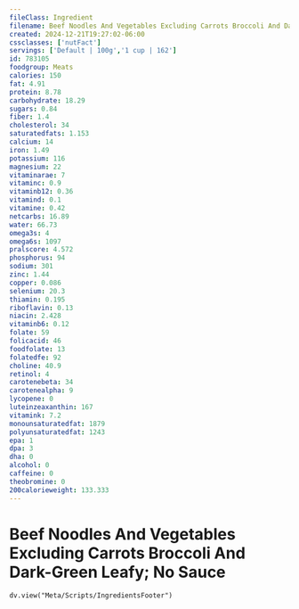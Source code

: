 ```yaml
---
fileClass: Ingredient
filename: Beef Noodles And Vegetables Excluding Carrots Broccoli And Dark-Green Leafy; No Sauce
created: 2024-12-21T19:27:02-06:00
cssclasses: ['nutFact']
servings: ['Default | 100g','1 cup | 162']
id: 783105
foodgroup: Meats
calories: 150
fat: 4.91
protein: 8.78
carbohydrate: 18.29
sugars: 0.84
fiber: 1.4
cholesterol: 34
saturatedfats: 1.153
calcium: 14
iron: 1.49
potassium: 116
magnesium: 22
vitaminarae: 7
vitaminc: 0.9
vitaminb12: 0.36
vitamind: 0.1
vitamine: 0.42
netcarbs: 16.89
water: 66.73
omega3s: 4
omega6s: 1097
pralscore: 4.572
phosphorus: 94
sodium: 301
zinc: 1.44
copper: 0.086
selenium: 20.3
thiamin: 0.195
riboflavin: 0.13
niacin: 2.428
vitaminb6: 0.12
folate: 59
folicacid: 46
foodfolate: 13
folatedfe: 92
choline: 40.9
retinol: 4
carotenebeta: 34
carotenealpha: 9
lycopene: 0
luteinzeaxanthin: 167
vitamink: 7.2
monounsaturatedfat: 1879
polyunsaturatedfat: 1243
epa: 1
dpa: 3
dha: 0
alcohol: 0
caffeine: 0
theobromine: 0
200calorieweight: 133.333
---
```


# Beef Noodles And Vegetables Excluding Carrots Broccoli And Dark-Green Leafy; No Sauce

```dataviewjs
dv.view("Meta/Scripts/IngredientsFooter")
```